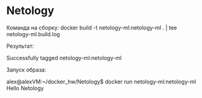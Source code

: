 # Netology
Команда на сборку:
docker build -t netology-ml:netology-ml .  | tee netology-ml.build.log

Результат:

Successfully tagged netology-ml:netology-ml

Запуск образа:

alex@alexVM:~/docker_hw/Netology$ docker run netology-ml:netology-ml
Hello Netology
